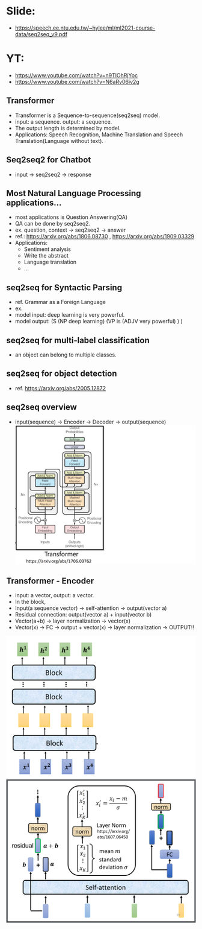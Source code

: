 # Slide:  
  * https://speech.ee.ntu.edu.tw/~hylee/ml/ml2021-course-data/seq2seq_v9.pdf  
# YT:  
  * https://www.youtube.com/watch?v=n9TlOhRjYoc  
  * https://www.youtube.com/watch?v=N6aRv06iv2g  
 
 ## Transformer  
 
  * Transformer is a Sequence-to-sequence(seq2seq) model.  
  * input: a sequence. output: a sequence.  
  * The output length is determined by model.  
  * Applications: Speech Recognition, Machine Translation and Speech Translation(Language without text).  

## Seq2seq2 for Chatbot  

 * input -> seq2seq2 -> response  

## Most Natural Language Processing applications...

 * most applications is Question Answering(QA)  
 * QA can be done by seq2seq2.  
 * ex. question, context -> seq2seq2 -> answer  
 * ref.: https://arxiv.org/abs/1806.08730 , https://arxiv.org/abs/1909.03329  
 * Applications:  
   * Sentiment analysis  
   * Write the abstract  
   * Language translation  
   * ...  
   
## seq2seq for Syntactic Parsing  
 * ref. Grammar as a Foreign Language  
 * ex.  
 * model input: deep learning is  very powerful.  
 * model output: (S (NP deep learning) (VP is (ADJV very powerful) ) )  

## seq2seq for multi-label classification  
 * an object can belong to multiple classes.  

## seq2seq for object detection  
 * ref. https://arxiv.org/abs/2005.12872  

## seq2seq overview  
 * input(sequence) -> Encoder -> Decoder -> output(sequence)  
 ![Image of Yaktocat](https://github.com/ting-chih/NTU-ML2021spring/blob/main/image/transformer.png)  


## Transformer - Encoder  
 * input: a vector, output: a vector.  
 * In the block,  
  * Input(a sequence vector) -> self-attention -> output(vector a)
  * Residual connection: output(vector a) + input(vector b)  
  * Vector(a+b) -> layer normalization -> vector(x)  
  * Vector(x) -> FC -> output + vector(x) -> layer normalization -> OUTPUT!!

 ![Image of Yaktocat](https://github.com/ting-chih/NTU-ML2021spring/blob/main/image/transformer-block.png)  
 ![Image of Yaktocat](https://github.com/ting-chih/NTU-ML2021spring/blob/main/image/blockexample.png)  
